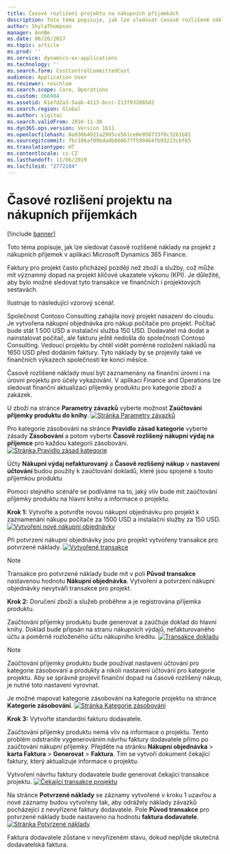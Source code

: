 ```yaml
---
title: Časové rozlišení projektu na nákupních příjemkách
description: Toto téma popisuje, jak lze sledovat časově rozlišené náklady na projekt z nákupních příjemek v aplikaci Microsoft Dynamics 365 Finance.
author: ShylaThompson
manager: AnnBe
ms.date: 06/20/2017
ms.topic: article
ms.prod: ''
ms.service: dynamics-ax-applications
ms.technology: ''
ms.search.form: CostControlCommittedCost
audience: Application User
ms.reviewer: roschlom
ms.search.scope: Core, Operations
ms.custom: 266984
ms.assetid: 61e7d2a3-5aab-4113-bccc-213f932885d2
ms.search.region: Global
ms.author: sigitac
ms.search.validFrom: 2016-11-30
ms.dyn365.ops.version: Version 1611
ms.openlocfilehash: 0a930b4921a29d5ce561ce0e958733f0c3261b81
ms.sourcegitcommit: fbc106af09bdadb860677f590464fb93223cbf65
ms.translationtype: HT
ms.contentlocale: cs-CZ
ms.lasthandoff: 11/06/2019
ms.locfileid: "2772184"
---
```

# <a name="project-cost-accrual-on-purchase-receipts"></a>Časové rozlišení projektu na nákupních příjemkách

[!include [banner](../includes/banner.md)]

Toto téma popisuje, jak lze sledovat časově rozlišené náklady na projekt z nákupních příjemek v aplikaci Microsoft Dynamics 365 Finance. 

Faktury pro projekt často přicházejí později než zboží a služby, což může mít významný dopad na projekt klíčové ukazatele výkonu (KPI). Je důležité, aby bylo možné sledovat tyto transakce ve finančních i projektových sestavách.

Ilustruje to následující vzorový scénář. 

Společnost Contoso Consulting zahájila nový projekt nasazení do cloudu. Je vytvořena nákupní objednávka pro nákup počítače pro projekt. Počítač bude stát 1 500 USD a instalační služba 150 USD. Dodavatel má dodat a nainstalovat počítač, ale fakturu ještě nedošla do společnosti Contoso Consulting. Vedoucí projektu by chtěl vidět poměrné rozložení nákladů na 1650 USD před dodáním faktury. Tyto náklady by se projevily také ve finančních výkazech společnosti ke konci měsíce. 

Časově rozlišené náklady musí být zaznamenány na finanční úrovni i na úrovni projektu pro účely vykazování. V aplikaci Finance and Operations lze sledovat finanční aktualizaci příjemky produktu pro kategorie zboží a zakázek. 

U zboží na stránce **Parametry závazků** vyberte možnost **Zaúčtování příjemky produktu do knihy**.
[![Stránka Parametry závazků](./media/accruals1-1024x409.png)](./media/accruals1.png) 

Pro kategorie zásobování na stránce **Pravidlo zásad kategorie** vyberte zásady **Zásobování** a potom vyberte **Časově rozlišený nákupní výdaj na příjemce** pro každou kategorii zásobování.
[![Stránka Pravidlo zásad kategorie](./media/accruals2-1024x569.png)](./media/accruals2.png) 

Účty **Nákupní výdaj nefakturovaný** a **Časově rozlišený nákup** v **nastavení účtování** budou použity k zaúčtování dokladů, které jsou spojené s touto příjemkou produktu

Pomocí stejného scénáře se podíváme na to, jaký vliv bude mít zaúčtování příjemky produktu na hlavní knihu a informace o projektu. 

**Krok 1:** Vytvořte a potvrďte novou nákupní objednávku pro projekt k zaznamenání nákupu počítače za 1500 USD a instalační služby za 150 USD.
[![Vytvoření nové nákupní objednávky](./media/accruals4-1024x497.png)](./media/accruals4.png) 

Při potvrzení nákupní objednávky jsou pro projekt vytvořeny transakce pro potvrzené náklady. 
[![Vytvořené transakce](./media/accruals5-1024x219.png)](./media/accruals5.png) 

> [!NOTE]
> Transakce pro potvrzené náklady bude mít v poli **Původ transakce** nastavenou hodnotu **Nákupní objednávka**. Vytvoření a potvrzení nákupní objednávky nevytváří transakce pro projekt. 

**Krok 2:** Doručení zboží a služeb proběhne a je registrována příjemka produktu. 

Zaúčtování příjemky produktu bude generovat a zaúčtuje doklad do hlavní knihy. Doklad bude připsán na stranu nákupních výdajů, nefakturovaného účtu a poměrně rozloženého účtu nákupního kreditu. 
[![Transakce dokladu](./media/accruals6-1024x214.png)](./media/accruals6.png)

> [!NOTE]
> Zaúčtování příjemky produktu bude používat nastavení účtování pro kategorie zásobování a produkty a nikoli nastavení účtování pro kategorie projektu. Aby se správně projevil finanční dopad na časově rozlišený nákup, je nutné toto nastavení vyrovnat. 

Je možné mapovat kategorie zásobování na kategorie projektu na stránce **Kategorie zásobování**.
[![Stránka Kategorie zásobování](./media/accruals7-1024x390.png)](./media/accruals7.png)

**Krok 3:** Vytvořte standardní fakturu dodavatele. 

Zaúčtování příjemky produktu nemá vliv na informace o projektu. Tento problém odstraníte vygenerováním návrhu faktury dodavatele přímo po zaúčtování nákupní příjemky. Přejděte na stránku **Nákupní objednávka** &gt; **karta Faktura** &gt; **Generovat** &gt; **Faktura**. Tím se vytvoří dokument čekající faktury, který aktualizuje informace o projektu. 

Vytvoření návrhu faktury dodavatele bude generovat čekající transakce projektu. 
[![Čekající transakce projektu](./media/accruals8-1024x225.png)](./media/accruals8.png) 

Na stránce **Potvrzené náklady** se záznamy vytvořené v kroku 1 uzavřou a nové záznamy budou vytvořeny tak, aby odrážely náklady závazků pocházející z nevyřízené faktury dodavatele. Pole **Původ transakce** pro potvrzené náklady bude nastaveno na hodnotu **faktura dodavatele**.
[![Stránka Potvrzené náklady](./media/accruals9-1024x200.png)](./media/accruals9.png)

Faktura dodavatele zůstane v nevyřízeném stavu, dokud nepřijde skutečná dodavatelská faktura.



